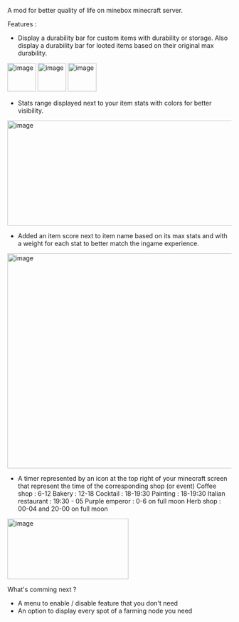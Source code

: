 A mod for better quality of life on minebox minecraft server.

Features :
- Display a durability bar for custom items with durability or storage. Also display a durability bar for looted items based on their original max durability.
<img width="64" height="64" alt="image" src="https://github.com/user-attachments/assets/0287afae-dff9-4078-af9c-cdba4d680123" />
<img width="64" height="64" alt="image" src="https://github.com/user-attachments/assets/c73a8f43-0c63-47b6-ae8d-61fe53bd8102" />
<img width="64" height="64" alt="image" src="https://github.com/user-attachments/assets/a9d2587e-124b-4929-b9b1-23e5b4005036" />

- Stats range displayed next to your item stats with colors for better visibility.
<img width="548" height="236" alt="image" src="https://github.com/user-attachments/assets/f8a4ba51-1344-4d9a-89ca-1ddeb471a024" />

- Added an item score next to item name based on its max stats and with a weight for each stat to better match the ingame experience.
<img width="598" height="482" alt="image" src="https://github.com/user-attachments/assets/de36f447-73ff-4459-8e6a-12b47b06d5ea" />

- A timer represented by an icon at the top right of your minecraft screen that represent the time of the corresponding shop (or event)
    Coffee shop : 6-12
    Bakery : 12-18
    Cocktail : 18-19:30
    Painting : 18-19:30
    Italian restaurant : 19:30 - 05
    Purple emperor : 0-6 on full moon
    Herb shop : 00-04 and 20-00 on full moon
<img width="272" height="136" alt="image" src="https://github.com/user-attachments/assets/01a5435b-05a8-4a0e-ad94-b3ce5cd576e7" />

What's comming next ?
- A menu to enable / disable feature that you don't need
- An option to display every spot of a farming node you need
